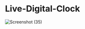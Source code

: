 # Live-Digital-Clock

![Screenshot (35)](https://user-images.githubusercontent.com/79846013/212491837-787f6aed-5697-4a0d-8d45-3e7528b55ba5.png)

